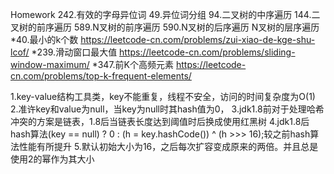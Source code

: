 Homework
242.有效的字母异位词
49.异位词分组
94.二叉树的中序遍历
144.二叉树的前序遍历
589.N叉树的前序遍历
590.N叉树的后序遍历
N叉树的层序遍历
*40.最小的k个数
https://leetcode-cn.com/problems/zui-xiao-de-kge-shu-lcof/
*239.滑动窗口最大值
https://leetcode-cn.com/problems/sliding-window-maximum/
*347.前K个高频元素
https://leetcode-cn.com/problems/top-k-frequent-elements/

1.key-value结构工具类，key不能重复，线程不安全，访问的时间复杂度为O(1)
2.准许key和value为null，当key为null时其hash值为0，
3.jdk1.8前对于处理哈希冲突的方案是链表，1.8后当链表长度达到阈值时后换成使用红黑树
4.jdk1.8后hash算法(key == null) ? 0 : (h = key.hashCode()) ^ (h >>> 16);较之前hash算法性能有所提升
5.默认初始大小为16，之后每次扩容变成原来的两倍。并且总是使用2的幂作为其大小
